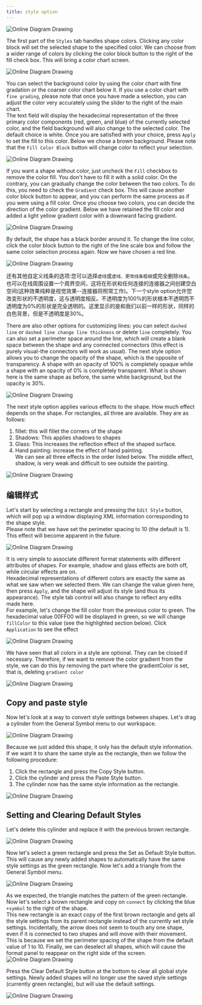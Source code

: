 ```yaml
---
title: style option
---
```


 ![Online Diagram Drawing](/public/themes/freedgo/style_option.png "style option") 
 
 
The first part of the `Styles` tab handles shape colors. Clicking any color block will set the selected shape to the specified color. We can choose from a wider range of colors by clicking the color block button to the right of the fill check box. This will bring a color chart screen.

 ![Online Diagram Drawing](/public/themes/freedgo/style_option1.png "style option") 
 

You can select the background color by using the color chart with fine gradation or the coarser color chart below it.
If you use a color chart with `fine grading`, please note that once you have made a selection, you can adjust the color very accurately using the slider to the right of the main chart.  
The text field will display the hexadecimal representation of the three primary color components (red, green, and blue) of the currently selected color, and the field background will also change to the selected color. 
The default choice is white. Once you are satisfied with your choice, press `Apply` to set the fill to this color. 
Below we chose a brown background. Please note that the `Fill Color Block` button will change color to reflect your selection.

![Online Diagram Drawing](/public/themes/freedgo/style_option2.png "Fill Color")  

If you want a shape without color, just uncheck the `Fill` checkbox to remove the color fill. 
 You don't have to fill it with a solid color. On the contrary, you can gradually change the color between the two colors.
 To do this, you need to check the `Gradient` check box. This will cause another color block button to appear, and you can perform the same process as if you were using a fill color.
  Once you choose two colors, you can decide the direction of the color gradient. Below we have retained the fill color and added a light yellow gradient color with a downward facing gradient.

![Online Diagram Drawing](/public/themes/freedgo/style_option3.png "Fill Color") 
 
By default, the shape has a black border around it. To change the line color, click the color block button to the right of the line scale box and follow the same color selection process again. Now we have chosen a red line.
 
 ![Online Diagram Drawing](/public/themes/freedgo/style_option4.png "Fill Color") 
 
 
还有其他自定义线条的选项:您可以选择`虚线`或`虚线、更改线条粗细`或完全删除`线条`。也可以在线周围设置一个周界空间，这将在形状和任何连接的连接器之间创建空白空间(这种效果纯粹是视觉效果--连接器将照常工作)。下一个style option允许您改变形状的不透明度，这与透明度相反。不透明度为100%的形状根本不透明而不透明度为0%的形状是完全透明的。这里显示的是和我们以前一样的形状，同样的白色背景，但是不透明度是30%。

There are also other options for customizing lines: you can select `dashed line` or `dashed line change line thickness` or delete `line` completely. 
You can also set a perimeter space around the line, which will create a blank space between the shape and any connected connectors (this effect is purely visual-the connectors will work as usual). 
The next style option allows you to change the opacity of the shape, which is the opposite of transparency. A shape with an opacity of 100% is completely opaque while a shape with an opacity of 0% is completely transparent. 
What is shown here is the same shape as before, the same white background, but the opacity is 30%.

 ![Online Diagram Drawing](/public/themes/freedgo/style_option5.png "Fill Color") 
 
 
The next style option applies various effects to the shape. How much effect depends on the shape. 
For rectangles, all three are available. 
They are as follows: 
1. fillet: this will fillet the corners of the shape 
2. Shadows: This applies shadows to shapes 
3. Glass: This increases the reflection effect of the shaped surface. 
4. Hand painting: increase the effect of hand painting.  
We can see all three effects in the order listed below. The middle effect, shadow, is very weak and difficult to see outside the painting.
    
 ![Online Diagram Drawing](/public/themes/freedgo/style_option6.png "Fill Color") 
 
 
 ##	编辑样式
 
 Let's start by selecting a rectangle and pressing the `Edit Style` button, which will pop up a window displaying XML information corresponding to the shape style.  
 Please note that we have set the perimeter spacing to 10 (the default is 1). This effect will become apparent in the future.
 
  ![Online Diagram Drawing](/public/themes/freedgo/style_option7.png "Edit Style") 
  
 It is very simple to associate different format statements with different attributes of shapes. 
 For example, shadow and glass effects are both off, while circular effects are on.  
 Hexadecimal representations of different colors are exactly the same as what we saw when we selected them. 
 We can change the value given here, then press `Apply`, and the shape will adjust its style (and thus its appearance). 
 The style tab control will also change to reflect any edits made here.  
 For example, let's change the fill color from the previous color to green. 
 The hexadecimal value 00FF00 will be displayed in green, so we will change `fillColor` to this value (see the highlighted section below). Click `Application` to see the effect
  
 ![Online Diagram Drawing](/public/themes/freedgo/style_option8.png "Edit Style")  
  
 We have seen that all colors in a style are optional. They can be closed if necessary. 
 Therefore, if we want to remove the color gradient from the style, we can do this by removing the part where the gradientColor is set, that is, deleting `gradient color`
  
 ![Online Diagram Drawing](/public/themes/freedgo/style_option9.png "gradientColor")  
 
 ##	Copy and paste style
 
 
 Now let's look at a way to convert style settings between shapes. Let's drag a cylinder from the General Symbol menu to our workspace.
 
 ![Online Diagram Drawing](/public/themes/freedgo/style_option10.png "Edit Style")
  
 
 Because we just added this shape, it only has the default style information. 
 If we want it to share the same style as the rectangle, then we follow the following procedure:  
 1. Click the rectangle and press the Copy Style button. 
 2. Click the cylinder and press the Paste Style button. 
 3. The cylinder now has the same style information as the rectangle.
  
  ![Online Diagram Drawing](/public/themes/freedgo/style_option11.png "Edit Style") 
  
 ##	Setting and Clearing Default Styles
 
 Let's delete this cylinder and replace it with the previous brown rectangle.
 
  ![Online Diagram Drawing](/public/themes/freedgo/style_option12.png "Edit Style") 
  
Now let's select a green rectangle and press the Set as Default Style button. 
This will cause any newly added shapes to automatically have the same style settings as the green rectangle. 
Now let's add a triangle from the General Symbol menu.
 
  ![Online Diagram Drawing](/public/themes/freedgo/style_option14.png "Edit Style") 
   
 As we expected, the triangle matches the pattern of the green rectangle.
  Now let's select a brown rectangle and copy on `connect` by clicking the blue `+symbol` to the right of the shape.  
  This new rectangle is an exact copy of the first brown rectangle and gets all the style settings from its parent rectangle instead of the currently set style settings. 
  Incidentally, the arrow does not seem to touch any one shape, even if it is connected to two shapes and will move with their movement. 
  This is because we set the perimeter spacing of the shape from the default value of 1 to 10. 
  Finally, we can deselect all shapes, which will cause the format panel to reappear on the right side of the screen.
   ![Online Diagram Drawing](/public/themes/freedgo/style_option13.png "Edit Style") 
 
 Press the Clear Default Style button at the bottom to clear all global style settings. Newly added shapes will no longer use the saved style settings (currently green rectangle), but will use the default settings.
 
  ![Online Diagram Drawing](/public/themes/freedgo/style_option15.png "Edit Style") 
